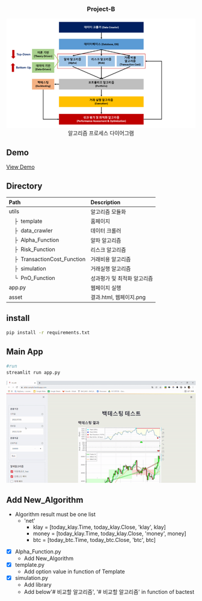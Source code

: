 <div align="center">

  <h3 align="center">Project-B</h3>

  <p align="center">
    <img src='asset/diagram.png?raw=1' width = '900' >
    <br />
    알고리즘 프로세스 다이어그램
  </p>
</div>

## Demo
[View Demo](https://ailab-sample.herokuapp.com/)

## Directory

| Path | Description
| :--- | :----------
| utils | 알고리즘 모듈화
| &ensp;&ensp;&boxvr;&nbsp; template  | 홈페이지
| &ensp;&ensp;&boxvr;&nbsp; data_crawler  | 데이터 크롤러
| &ensp;&ensp;&boxvr;&nbsp; Alpha_Function | 알파 알고리즘
| &ensp;&ensp;&boxvr;&nbsp; Risk_Function | 리스크 알고리즘
| &ensp;&ensp;&boxvr;&nbsp; TransactionCost_Function | 거래비용 알고리즘
| &ensp;&ensp;&boxvr;&nbsp; simulation | 거래실행 알고리즘
| &ensp;&ensp;&boxur;&nbsp; PnO_Function | 성과평가 및 최적화 알고리즘
| app.py | 웹페이지 실행
| asset | 결과.html, 웹페이지.png

## install

```.bash
pip install -r requirements.txt
```

## Main App

```.bash
#run
streamlit run app.py
```

<p align="center">
    <img src='asset/webpage.gif?raw=1' width = '900' >
</p>

<!-- AddNew_Algorithm -->
## Add New_Algorithm
* Algorithm result must be one list
  * 'net'
    * klay = [today_klay.Time, today_klay.Close, 'klay', klay]
    * money = [today_klay.Time, today_klay.Close, 'money', money]
    * btc = [today_btc.Time, today_btc.Close, 'btc', btc]
- [x] Alpha_Function.py
    - Add New_Algorithm
- [x] template.py
    - Add option value in function of Template
- [x] simulation.py
    - Add library
    - Add below'# 비교할 알고리즘', '# 비교할 알고리즘' in function of bactest
